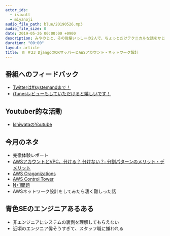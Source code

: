 ```yaml
---
actor_ids:
  - isiwatt
  - miyanoji
audio_file_path: blue/20190526.mp3
audio_file_size: 0
date: 2019-05-26 00:00:00 +0900
description: みやのじと、その後輩いっしーの2人で、ちょっとだけテクニカルな話をかじっちゃおう！という趣旨で始めた、systemand.onlineのサブチャンネル青です。
duration: "00:00"
layout: article
title: 青 ＃23 DjangoのORマッパーとAWSアカウント・ネットワーク設計
---
```

## 番組へのフィードバック
* [Twitterは#systemandまで！](https://twitter.com/search?q=%23systemand)
* [iTunesレビューもしていただけると嬉しいです！](https://itunes.apple.com/jp/podcast/systemand-online/id1205168408?mt=2)

## Youtuber的な活動
* [IshiwataのYoutube](https://www.youtube.com/channel/UC0dN6GcdwpQA-WdSfI2tmZQ)

## 今月のネタ
* 完徹体験レポート
* [AWSアカウントとVPC、分ける？ 分けない？: 分割パターンのメリット・デメリット](https://dev.classmethod.jp/cloud/aws/account-and-vpc-dividing-pattern/)
* [AWS Oraganizations](https://aws.amazon.com/jp/organizations/)
* [AWS Control Tower](https://aws.amazon.com/jp/controltower/)
* [N+1問題](https://qiita.com/TsubasaTakagi/items/8c3f4317ad917924b860)
* AWSネットワーク設計をしてみたら凄く難しった話

## 青色SEのエンジニアあるある
* 非エンジニアにシステムの裏側を理解してもらえない
* 近頃のエンジニア偉そうすぎて、スタッフ職に嫌われる


